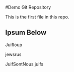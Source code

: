 ﻿#Demo   Git Repository

This is the first file in this repo.

## Ipsum Below

Juifloup

jewsrus

JuifSontNous
juifs